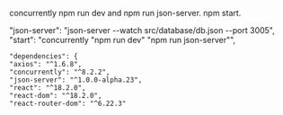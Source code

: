 concurrently npm run dev and npm run json-server.
npm start.

"json-server": "json-server --watch src/database/db.json  --port 3005",
    "start": "concurrently \"npm run dev\" \"npm run json-server\"",

    "dependencies": {
    "axios": "^1.6.8",
    "concurrently": "^8.2.2",
    "json-server": "^1.0.0-alpha.23",
    "react": "^18.2.0",
    "react-dom": "^18.2.0",
    "react-router-dom": "^6.22.3"

